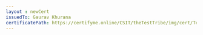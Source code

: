 ```yaml
--- 
layout : newCert 
issuedTo: Gaurav Khurana
certificatePath: https://certifyme.online/CSIT/theTestTribe/img/cert/TestFlix/GauravKhurana_d6323.png
--- 
```

